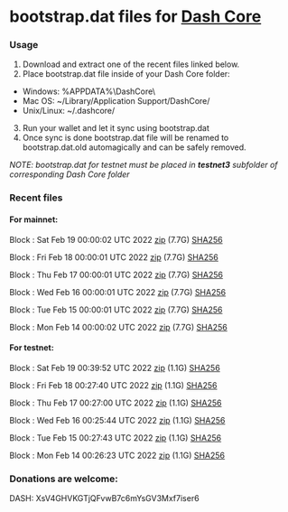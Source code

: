 # bootstrap.dat files for [Dash Core](https://github.com/dashpay/dash)

### Usage

1. Download and extract one of the recent files linked below.
2. Place bootstrap.dat file inside of your Dash Core folder:
 - Windows: %APPDATA%\DashCore\
 - Mac OS: ~/Library/Application Support/DashCore/
 - Unix/Linux: ~/.dashcore/
3. Run your wallet and let it sync using bootstrap.dat
4. Once sync is done bootstrap.dat file will be renamed to bootstrap.dat.old automagically and can be safely removed.

_NOTE: bootstrap.dat for testnet must be placed in **testnet3** subfolder of corresponding Dash Core folder_

### Recent files

#### For mainnet:

Block [](https://insight.dash.org/insight/block/): Sat Feb 19 00:00:02 UTC 2022 [zip](https://dash-bootstrap.ams3.digitaloceanspaces.com/mainnet/2022-02-19/bootstrap.dat.zip) (7.7G) [SHA256](https://dash-bootstrap.ams3.digitaloceanspaces.com/mainnet/2022-02-19/sha256.txt)

Block [](https://insight.dash.org/insight/block/): Fri Feb 18 00:00:01 UTC 2022 [zip](https://dash-bootstrap.ams3.digitaloceanspaces.com/mainnet/2022-02-18/bootstrap.dat.zip) (7.7G) [SHA256](https://dash-bootstrap.ams3.digitaloceanspaces.com/mainnet/2022-02-18/sha256.txt)

Block [](https://insight.dash.org/insight/block/): Thu Feb 17 00:00:01 UTC 2022 [zip](https://dash-bootstrap.ams3.digitaloceanspaces.com/mainnet/2022-02-17/bootstrap.dat.zip) (7.7G) [SHA256](https://dash-bootstrap.ams3.digitaloceanspaces.com/mainnet/2022-02-17/sha256.txt)

Block [](https://insight.dash.org/insight/block/): Wed Feb 16 00:00:01 UTC 2022 [zip](https://dash-bootstrap.ams3.digitaloceanspaces.com/mainnet/2022-02-16/bootstrap.dat.zip) (7.7G) [SHA256](https://dash-bootstrap.ams3.digitaloceanspaces.com/mainnet/2022-02-16/sha256.txt)

Block [](https://insight.dash.org/insight/block/): Tue Feb 15 00:00:01 UTC 2022 [zip](https://dash-bootstrap.ams3.digitaloceanspaces.com/mainnet/2022-02-15/bootstrap.dat.zip) (7.7G) [SHA256](https://dash-bootstrap.ams3.digitaloceanspaces.com/mainnet/2022-02-15/sha256.txt)

Block [](https://insight.dash.org/insight/block/): Mon Feb 14 00:00:02 UTC 2022 [zip](https://dash-bootstrap.ams3.digitaloceanspaces.com/mainnet/2022-02-14/bootstrap.dat.zip) (7.7G) [SHA256](https://dash-bootstrap.ams3.digitaloceanspaces.com/mainnet/2022-02-14/sha256.txt)


#### For testnet:

Block [](https://testnet-insight.dashevo.org/insight/block/): Sat Feb 19 00:39:52 UTC 2022 [zip](https://dash-bootstrap.ams3.digitaloceanspaces.com/testnet/2022-02-19/bootstrap.dat.zip) (1.1G) [SHA256](https://dash-bootstrap.ams3.digitaloceanspaces.com/testnet/2022-02-19/sha256.txt)

Block [](https://testnet-insight.dashevo.org/insight/block/): Fri Feb 18 00:27:40 UTC 2022 [zip](https://dash-bootstrap.ams3.digitaloceanspaces.com/testnet/2022-02-18/bootstrap.dat.zip) (1.1G) [SHA256](https://dash-bootstrap.ams3.digitaloceanspaces.com/testnet/2022-02-18/sha256.txt)

Block [](https://testnet-insight.dashevo.org/insight/block/): Thu Feb 17 00:27:00 UTC 2022 [zip](https://dash-bootstrap.ams3.digitaloceanspaces.com/testnet/2022-02-17/bootstrap.dat.zip) (1.1G) [SHA256](https://dash-bootstrap.ams3.digitaloceanspaces.com/testnet/2022-02-17/sha256.txt)

Block [](https://testnet-insight.dashevo.org/insight/block/): Wed Feb 16 00:25:44 UTC 2022 [zip](https://dash-bootstrap.ams3.digitaloceanspaces.com/testnet/2022-02-16/bootstrap.dat.zip) (1.1G) [SHA256](https://dash-bootstrap.ams3.digitaloceanspaces.com/testnet/2022-02-16/sha256.txt)

Block [](https://testnet-insight.dashevo.org/insight/block/): Tue Feb 15 00:27:43 UTC 2022 [zip](https://dash-bootstrap.ams3.digitaloceanspaces.com/testnet/2022-02-15/bootstrap.dat.zip) (1.1G) [SHA256](https://dash-bootstrap.ams3.digitaloceanspaces.com/testnet/2022-02-15/sha256.txt)

Block [](https://testnet-insight.dashevo.org/insight/block/): Mon Feb 14 00:26:23 UTC 2022 [zip](https://dash-bootstrap.ams3.digitaloceanspaces.com/testnet/2022-02-14/bootstrap.dat.zip) (1.1G) [SHA256](https://dash-bootstrap.ams3.digitaloceanspaces.com/testnet/2022-02-14/sha256.txt)


### Donations are welcome:

DASH: XsV4GHVKGTjQFvwB7c6mYsGV3Mxf7iser6

